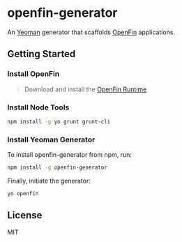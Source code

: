 # openfin-generator

An [Yeoman](http://yeoman.io) generator that scaffolds [OpenFin](http://openfin.co/index.html) applications.


## Getting Started

### Install OpenFin
> Download and install the [OpenFin Runtime](http://openfin.co/developers.html?url=developers/getting-started/downloading.html)

### Install Node Tools
```bash
npm install -g yo grunt grunt-cli
```

### Install Yeoman Generator

To install openfin-generator from npm, run:

```bash
npm install -g openfin-generator
```

Finally, initiate the generator:

```bash
yo openfin
```

## License

MIT
